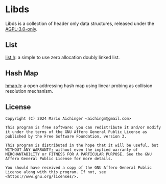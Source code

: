 # Libds

Libds is a collection of header only data structures, released under the [AGPL-3.0-only](https://spdx.org/licenses/AGPL-3.0-only.html).

## List

[list.h](./src/list.h): a simple to use zero allocation doubly linked list.

## Hash Map

[hmap.h](./src/hmap.h): a open addressing hash map using linear probing as collision resolution mechanism.

## License

```
Copyright (C) 2024 Mario Aichinger <aichingm@gmail.com>

This program is free software: you can redistribute it and/or modify it under the terms of the GNU Affero General Public License as published by the Free Software Foundation, version 3.

This program is distributed in the hope that it will be useful, but WITHOUT ANY WARRANTY; without even the implied warranty of MERCHANTABILITY or FITNESS FOR A PARTICULAR PURPOSE. See the GNU Affero General Public License for more details.

You should have received a copy of the GNU Affero General Public License along with this program. If not, see <https://www.gnu.org/licenses/>.

```

